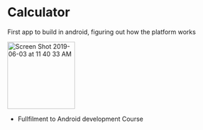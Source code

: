 # Calculator
First app to build in android, figuring out how the platform works

<img width="152" alt="Screen Shot 2019-06-03 at 11 40 33 AM" src="https://user-images.githubusercontent.com/20974667/58788875-7fda3780-85f5-11e9-9b85-3be736a5a931.png">

- Fullfilment to Android development Course
